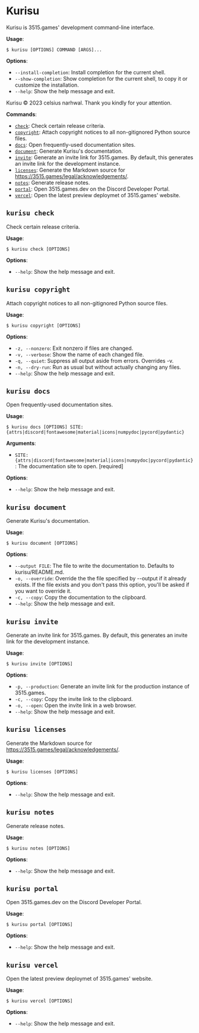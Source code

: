 # Kurisu

Kurisu is 3515.games' development command-line interface.

**Usage**:

```console
$ kurisu [OPTIONS] COMMAND [ARGS]...
```

**Options**:

- `--install-completion`: Install completion for the current shell.
- `--show-completion`: Show completion for the current shell, to copy it or customize the installation.
- `--help`: Show the help message and exit.

Kurisu © 2023 celsius narhwal. Thank you kindly for your attention.

**Commands**:

- [`check`](#kurisu-check): Check certain release criteria.
- [`copyright`](#kurisu-copyright): Attach copyright notices to all non-gitignored Python source files.
- [`docs`](#kurisu-docs): Open frequently-used documentation sites.
- [`document`](#kurisu-document): Generate Kurisu's documentation.
- [`invite`](#kurisu-invite): Generate an invite link for 3515.games. By default, this generates an invite link for the development instance.
- [`licenses`](#kurisu-licenses): Generate the Markdown source for https://3515.games/legal/acknowledgements/.
- [`notes`](#kurisu-notes): Generate release notes.
- [`portal`](#kurisu-portal): Open 3515.games.dev on the Discord Developer Portal.
- [`vercel`](#kurisu-vercel): Open the latest preview deploymet of 3515.games' website.

## `kurisu check`

Check certain release criteria.

**Usage**:

```console
$ kurisu check [OPTIONS]
```

**Options**:

- `--help`: Show the help message and exit.

## `kurisu copyright`

Attach copyright notices to all non-gitignored Python source files.

**Usage**:

```console
$ kurisu copyright [OPTIONS]
```

**Options**:

- `-z, --nonzero`: Exit nonzero if files are changed.
- `-v, --verbose`: Show the name of each changed file.
- `-q, --quiet`: Suppress all output aside from errors. Overrides -v.
- `-n, --dry-run`: Run as usual but without actually changing any files.
- `--help`: Show the help message and exit.

## `kurisu docs`

Open frequently-used documentation sites.

**Usage**:

```console
$ kurisu docs [OPTIONS] SITE:{attrs|discord|fontawesome|material|icons|numpydoc|pycord|pydantic}
```

**Arguments**:

- `SITE:{attrs|discord|fontawesome|material|icons|numpydoc|pycord|pydantic}`: The documentation site to open. [required]

**Options**:

- `--help`: Show the help message and exit.

## `kurisu document`

Generate Kurisu's documentation.

**Usage**:

```console
$ kurisu document [OPTIONS]
```

**Options**:

- `--output FILE`: The file to write the documentation to. Defaults to kurisu/README.md.
- `-o, --override`: Override the the file specified by --output if it already exists. If the file exists and you don't pass this option, you'll be asked if you want to override it.
- `-c, --copy`: Copy the documentation to the clipboard.
- `--help`: Show the help message and exit.

## `kurisu invite`

Generate an invite link for 3515.games. By default, this generates an invite link for the development instance.

**Usage**:

```console
$ kurisu invite [OPTIONS]
```

**Options**:

- `-p, --production`: Generate an invite link for the production instance of 3515.games.
- `-c, --copy`: Copy the invite link to the clipboard.
- `-o, --open`: Open the invite link in a web browser.
- `--help`: Show the help message and exit.

## `kurisu licenses`

Generate the Markdown source for https://3515.games/legal/acknowledgements/.

**Usage**:

```console
$ kurisu licenses [OPTIONS]
```

**Options**:

- `--help`: Show the help message and exit.

## `kurisu notes`

Generate release notes.

**Usage**:

```console
$ kurisu notes [OPTIONS]
```

**Options**:

- `--help`: Show the help message and exit.

## `kurisu portal`

Open 3515.games.dev on the Discord Developer Portal.

**Usage**:

```console
$ kurisu portal [OPTIONS]
```

**Options**:

- `--help`: Show the help message and exit.

## `kurisu vercel`

Open the latest preview deploymet of 3515.games' website.

**Usage**:

```console
$ kurisu vercel [OPTIONS]
```

**Options**:

- `--help`: Show the help message and exit.
